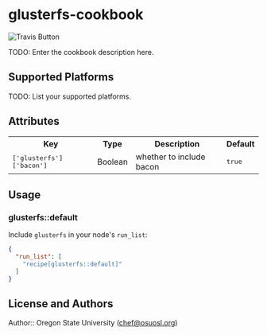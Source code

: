 # glusterfs-cookbook

![Travis Button](https://travis-ci.org/osuosl-cookbooks/glusterfs.svg)

TODO: Enter the cookbook description here.

## Supported Platforms

TODO: List your supported platforms.

## Attributes

<table>
  <tr>
    <th>Key</th>
    <th>Type</th>
    <th>Description</th>
    <th>Default</th>
  </tr>
  <tr>
    <td><tt>['glusterfs']['bacon']</tt></td>
    <td>Boolean</td>
    <td>whether to include bacon</td>
    <td><tt>true</tt></td>
  </tr>
</table>

## Usage

### glusterfs::default

Include `glusterfs` in your node's `run_list`:

```json
{
  "run_list": [
    "recipe[glusterfs::default]"
  ]
}
```

## License and Authors

Author:: Oregon State University (<chef@osuosl.org>)
